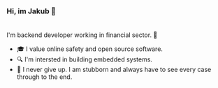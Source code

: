 ### Hi, im Jakub :wave: </br></br>

I'm backend developer working in financial sector. :money_with_wings: 
- :mortar_board: I value online safety and open source software.
- :mag: I'm intersted in building embedded systems.
- :running: I never give up. I am stubborn and always have to see every case through to the end.
